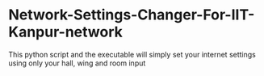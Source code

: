# Network-Settings-Changer-For-IIT-Kanpur-network
This python script and the executable will simply set your internet settings using only your hall, wing and room input
